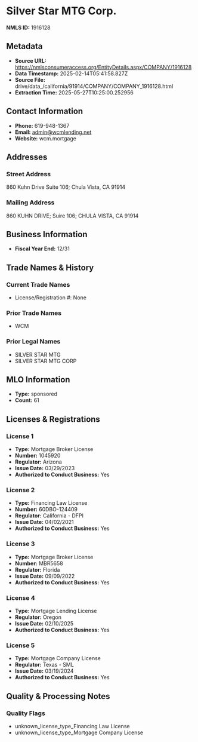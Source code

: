 # Silver Star MTG Corp.

**NMLS ID:** 1916128

## Metadata
- **Source URL:** https://nmlsconsumeraccess.org/EntityDetails.aspx/COMPANY/1916128
- **Data Timestamp:** 2025-02-14T05:41:58.827Z
- **Source File:** drive/data_/california/91914/COMPANY/COMPANY_1916128.html
- **Extraction Time:** 2025-05-27T10:25:00.252956

## Contact Information
- **Phone:** 619-948-1367
- **Email:** admin@wcmlending.net
- **Website:** wcm.mortgage

## Addresses
### Street Address
860 Kuhn Drive Suite 106; Chula Vista, CA 91914

### Mailing Address
860 KUHN DRIVE; Suire 106; CHULA VISTA, CA 91914

## Business Information
- **Fiscal Year End:** 12/31

## Trade Names & History
### Current Trade Names
- License/Registration #: None

### Prior Trade Names
- WCM

### Prior Legal Names
- SILVER STAR MTG
- SILVER STAR MTG CORP

## MLO Information
- **Type:** sponsored
- **Count:** 61

## Licenses & Registrations

### License 1
- **Type:** Mortgage Broker License
- **Number:** 1045920
- **Regulator:** Arizona
- **Issue Date:** 03/29/2023
- **Authorized to Conduct Business:** Yes

### License 2
- **Type:** Financing Law License
- **Number:** 60DBO-124409
- **Regulator:** California - DFPI
- **Issue Date:** 04/02/2021
- **Authorized to Conduct Business:** Yes

### License 3
- **Type:** Mortgage Broker License
- **Number:** MBR5658
- **Regulator:** Florida
- **Issue Date:** 09/09/2022
- **Authorized to Conduct Business:** Yes

### License 4
- **Type:** Mortgage Lending License
- **Regulator:** Oregon
- **Issue Date:** 02/10/2025
- **Authorized to Conduct Business:** Yes

### License 5
- **Type:** Mortgage Company License
- **Regulator:** Texas - SML
- **Issue Date:** 03/19/2024
- **Authorized to Conduct Business:** Yes

## Quality & Processing Notes
### Quality Flags
- unknown_license_type_Financing Law License
- unknown_license_type_Mortgage Company License

